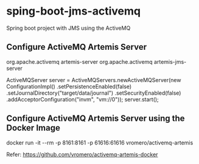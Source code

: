 # sping-boot-jms-activemq
Spring boot project with JMS using the ActiveMQ


## Configure ActiveMQ Artemis Server 

<dependency>
	<groupId>org.apache.activemq</groupId>
	<artifactId>artemis-server</artifactId>
</dependency>
<dependency>
	<groupId>org.apache.activemq</groupId>
	<artifactId>artemis-jms-server</artifactId>
</dependency>


ActiveMQServer server = ActiveMQServers.newActiveMQServer(new ConfigurationImpl()
				.setPersistenceEnabled(false)
				.setJournalDirectory("target/data/journal")
				.setSecurityEnabled(false)
				.addAcceptorConfiguration("invm", "vm://0"));
server.start(); 


## Configure ActiveMQ Artemis Server using the Docker Image

docker run -it --rm -p 8161:8161 -p 61616:61616 vromero/activemq-artemis

Refer: https://github.com/vromero/activemq-artemis-docker 
